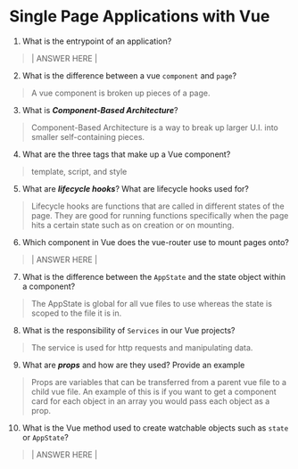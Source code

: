 # Single Page Applications with Vue
01. What is the entrypoint of an application?

  > | ANSWER HERE |

02. What is the difference between a vue `component` and `page`?

  > A vue component is broken up pieces of a page.

03. What is ***Component-Based Architecture***?

  > Component-Based Architecture is a way to break up larger U.I. into smaller self-containing pieces.

04. What are the three tags that make up a Vue component?

  > template, script, and style

05. What are ***lifecycle hooks***? What are lifecycle hooks used for?

  > Lifecycle hooks are functions that are called in different states of the page. They are good for running functions specifically when the page hits a certain state such as on creation or on mounting.

06. Which component in Vue does the vue-router use to mount pages onto?

  > | ANSWER HERE |

07. What is the difference between the `AppState` and the state object within a component?

  > The AppState is global for all vue files to use whereas the state is scoped to the file it is in.

08. What is the responsibility of `Services` in our Vue projects?

  > The service is used for http requests and manipulating data.

09. What are ***props*** and how are they used? Provide an example

  > Props are variables that can be transferred from a parent vue file to a child vue file. An example of this is if you want to get a component card for each object in an array you would pass each object as a prop.

10. What is the Vue method used to create watchable objects such as `state` or `AppState`?

  > | ANSWER HERE |